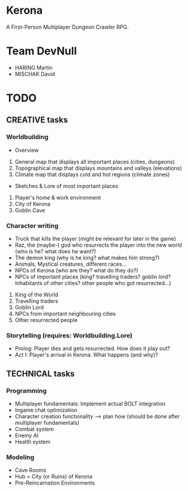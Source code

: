 # Kerona
A First-Person Multiplayer Dungeon Crawler RPG.

# Team DevNull
* HARING Martin
* MISCHAK David

# TODO
## CREATIVE tasks
### Worldbuilding
* Overview
1. General map that displays all important places (cities, dungeons)
2. Topographical map that displays mountains and valleys (elevations)
3. Climate map that displays cold and hot regions (climate zones)
* Sketches & Lore of most important places
1. Player's home & work environment
2. City of Kerona
3. Goblin Cave

### Character writing
* Truck that kills the player (might be relevant for later in the game)
* Raz, the (maybe-) god who resurrects the player into the new world (who is he? what does he want?)
* The demon king (why is he king? what makes him strong?)
* Animals, Mystical creatures, different races...
* NPCs of Kerona (who are they? what do they do?)
* NPCs of important places (king? travelling traders? goblin lord? Inhabitants of other cities? other people who got resurrected...)
1. King of the World
2. Travelling traders
3. Goblin Lord
4. NPCs from important neighbouring cities
5. Other resurrected people


### Storytelling (requires: Worldbuilding.Lore)
* Prolog: Player dies and gets resurrected. How does it play out?
* Act I: Player's arrival in Kerona. What happens (and why)?

## TECHNICAL tasks
### Programming
* Multiplayer fundamentals: Implement actual BOLT integration
* Ingame chat optimization
* Character creation functionality --> plan how (should be done after multiplayer fundamentals)
* Combat system
* Enemy AI
* Health system

### Modeling
* Cave Rooms
* Hub = City (or Ruins) of Kerona
* Pre-Reincarnation Environments